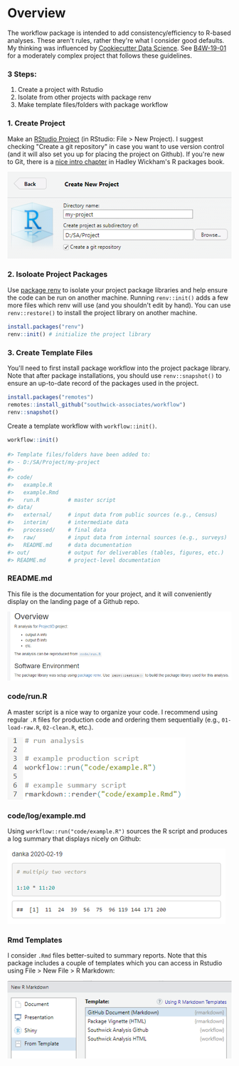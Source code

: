
# Overview

The workflow package is intended to add consistency/efficiency to R-based analyses. These aren't rules, rather they're what I consider good defaults. My thinking was influenced by [Cookiecutter Data Science](https://drivendata.github.io/cookiecutter-data-science/). See [B4W-19-01](https://github.com/southwick-associates/B4W-19-01) for a moderately complex project that follows these guidelines.

### 3 Steps:

1. Create a project with Rstudio
2. Isolate from other projects with package renv
3. Make template files/folders with package workflow

### 1. Create Project

Make an [RStudio Project](https://r4ds.had.co.nz/workflow-projects.html) (in RStudio: File > New Project). I suggest checking "Create a git repository" in case you want to use version control (and it will also set you up for placing the project on Github). If you're new to Git, there is a [nice intro chapter](http://r-pkgs.had.co.nz/git.html) in Hadley Wickham's R packages book.

![](img/my-project.png)


### 2. Isoloate Project Packages

Use [package renv](https://rstudio.github.io/renv/index.html) to isolate your project package libraries and help ensure the code can be run on another machine. Running `renv::init()` adds a few more files which renv will use (and you shouldn't edit by hand). You can use `renv::restore()` to install the project library on another machine.

```r
install.packages("renv")
renv::init() # initialize the project library
```

### 3. Create Template Files

You'll need to first install package workflow into the project package library. Note that after package installations, you should use `renv::snapshot()` to ensure an up-to-date record of the packages used in the project.

```r
install.packages("remotes")
remotes::install_github("southwick-associates/workflow")
renv::snapshot()
```

Create a template workflow with `workflow::init()`.

```r
workflow::init()

#> Template files/folders have been added to:
#> - D:/SA/Project/my-project
#> 
#> code/
#>   example.R
#>   example.Rmd
#>   run.R         # master script
#> data/
#>   external/     # input data from public sources (e.g., Census)
#>   interim/      # intermediate data
#>   processed/    # final data
#>   raw/          # input data from internal sources (e.g., surveys)
#>   README.md     # data documentation
#> out/            # output for deliverables (tables, figures, etc.)
#> README.md       # project-level documentation
```

### README.md

This file is the documentation for your project, and it will conveniently display on the landing page of a Github repo.

![](img/readme.png)

### code/run.R

A master script is a nice way to organize your code. I recommend using regular `.R` files for production code and ordering them sequentially (e.g., `01-load-raw.R`, `02-clean.R`, etc.). 

![](img/run.png)

### code/log/example.md

Using `workflow::run("code/example.R")` sources the R script and produces a log summary that displays nicely on Github:

![](img/example.png)

### Rmd Templates

I consider `.Rmd` files better-suited to summary reports. Note that this package includes a couple of templates which you can access in Rstudio using File > New File > R Markdown:

![](img/rmd-template.png)

